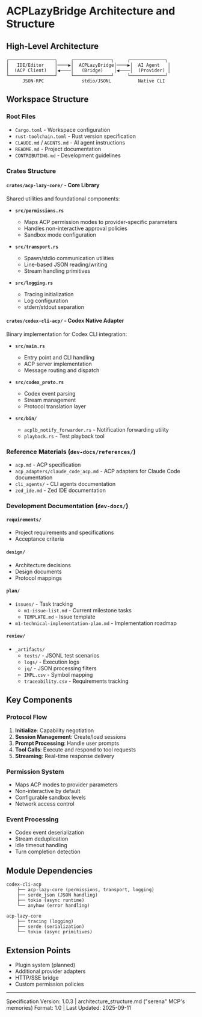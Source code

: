 # ACPLazyBridge Architecture and Structure

## High-Level Architecture

```text
┌─────────────────┐     ┌──────────────┐     ┌─────────────┐
│   IDE/Editor    │────▶│  ACPLazyBridge│────▶│  AI Agent   │
│  (ACP Client)   │◀────│   (Bridge)    │◀────│  (Provider) │
└─────────────────┘     └──────────────┘     └─────────────┘
      JSON-RPC              stdio/JSONL          Native CLI
```

## Workspace Structure

### Root Files

- `Cargo.toml` - Workspace configuration
- `rust-toolchain.toml` - Rust version specification  
- `CLAUDE.md` / `AGENTS.md` - AI agent instructions
- `README.md` - Project documentation
- `CONTRIBUTING.md` - Development guidelines

### Crates Structure

#### `crates/acp-lazy-core/` - Core Library

Shared utilities and foundational components:

- **`src/permissions.rs`**
  - Maps ACP permission modes to provider-specific parameters
  - Handles non-interactive approval policies
  - Sandbox mode configuration

- **`src/transport.rs`**
  - Spawn/stdio communication utilities
  - Line-based JSON reading/writing
  - Stream handling primitives

- **`src/logging.rs`**
  - Tracing initialization
  - Log configuration
  - stderr/stdout separation

#### `crates/codex-cli-acp/` - Codex Native Adapter

Binary implementation for Codex CLI integration:

- **`src/main.rs`**
  - Entry point and CLI handling
  - ACP server implementation
  - Message routing and dispatch

- **`src/codex_proto.rs`**
  - Codex event parsing
  - Stream management
  - Protocol translation layer

- **`src/bin/`**
  - `acplb_notify_forwarder.rs` - Notification forwarding utility
  - `playback.rs` - Test playback tool

### Reference Materials (`dev-docs/references/`)

- `acp.md` - ACP specification
- `acp_adapters/claude_code_acp.md` - ACP adapters for Claude Code documentation
- `cli_agents/` - CLI agents documentation
- `zed_ide.md` - Zed IDE documentation

### Development Documentation (`dev-docs/`)

#### `requirements/`

- Project requirements and specifications
- Acceptance criteria

#### `design/`

- Architecture decisions
- Design documents
- Protocol mappings

#### `plan/`

- `issues/` - Task tracking
  - `m1-issue-list.md` - Current milestone tasks
  - `TEMPLATE.md` - Issue template
- `m1-technical-implementation-plan.md` - Implementation roadmap

#### `review/`

- `_artifacts/`
  - `tests/` - JSONL test scenarios
  - `logs/` - Execution logs
  - `jq/` - JSON processing filters
  - `IMPL.csv` - Symbol mapping
  - `traceability.csv` - Requirements tracking

## Key Components

### Protocol Flow

1. **Initialize**: Capability negotiation
2. **Session Management**: Create/load sessions
3. **Prompt Processing**: Handle user prompts
4. **Tool Calls**: Execute and respond to tool requests
5. **Streaming**: Real-time response delivery

### Permission System

- Maps ACP modes to provider parameters
- Non-interactive by default
- Configurable sandbox levels
- Network access control

### Event Processing

- Codex event deserialization
- Stream deduplication
- Idle timeout handling
- Turn completion detection

## Module Dependencies

```tree
codex-cli-acp
    ├── acp-lazy-core (permissions, transport, logging)
    ├── serde_json (JSON handling)
    ├── tokio (async runtime)
    └── anyhow (error handling)

acp-lazy-core
    ├── tracing (logging)
    ├── serde (serialization)
    └── tokio (async primitives)
```

## Extension Points

- Plugin system (planned)
- Additional provider adapters
- HTTP/SSE bridge
- Custom permission policies

---

Specification Version: 1.0.3 | architecture_structure.md ("serena" MCP's memories) Format: 1.0 | Last Updated: 2025-09-11
